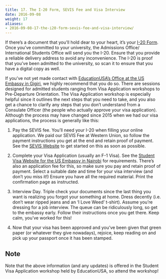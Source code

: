 ```yaml
---
title: 17. The I-20 Form, SEVIS Fee and Visa Interview
date: 2016-09-08
weight: 17
aliases:
- 2016-09-08-17-the-i20-form-sevis-fee-and-visa-interview/
---
```


If there’s a document that you’ll hold dear to your heart, it’s your
[I-20
Form](https://studyinthestates.dhs.gov/2013/01/what-is-the-form-i-20).
Once you’ve committed to your university, the Admissions Office/
International Students Office will send you the I-20. Ensure that you
provide a reliable delivery address to avoid any inconvenience. The I-20
is proof that you’ve been admitted to the university, so scan it to
ensure that you have a digital copy as well.

If you’ve not yet made contact with [EducationUSA’s Office at the US
Embassy in Gigiri](http://nairobi.usembassy.gov/edusa.html), we highly
recommend that you do so. There are sessions designed for admitted
students ranging from Visa Application workshops to Pre-Departure
Orientation. The Visa Application workshop is especially helpful since
it outlines the next steps that you need to take, and you also get a
chance to clarify any steps that you don’t understand from a Consulate
Officer (the people who actually approve your visa application).
Although the process may have changed since 2015 when we had our visa
applications, the process is generally like this:

1. Pay the SEVIS fee. You’ll need your I-20 when filling your online
   application. We paid our SEVIS Fee at Western Union, so follow the
   payment instructions you get at the end and retain proof of payment.
   See the [SEVIS Website](https://www.fmjfee.com/) to get started on
   this as soon as possible.

2. Complete your Visa Application (usually an F-1 Visa). See the
   [Student Visa Website for the US Embassy in
   Nairobi](http://nairobi.usembassy.gov/student_visas.html) for
   requirements. There’s also an application fee for this, so make sure
   you pay and retain proof of payment. Select a suitable date and time
   for your visa interview (and don’t you miss it!) Ensure you have all
   the required material. Print the confirmation page as instructed.

3. Interview Day. Triple check your documents since the last thing you
   want is realizing you forgot your something at home. Dress decently
   (i.e. don’t wear ripped jeans and an ‘I Love Weed’ t-shirt). Assume
   you’re dressing for a job interview. The queue can be ridiculously
   long, so get to the embassy early. Follow their instructions once you
   get there. Keep calm, you’ve worked for this!

4. Now that your visa has been approved and you’ve been given that green
   paper (or whatever they give nowadays), rejoice, keep reading on and
   pick up your passport once it has been stamped.

## Note

Note that the above information (and any updates) is offered in the
Student Visa Application workshop held by EducationUSA, so attend the
workshop!
